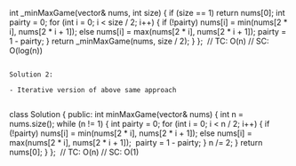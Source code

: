 int _minMaxGame(vector<int>& nums, int size) {
if (size == 1)
return nums[0];
int pairty = 0;
for (int i = 0; i < size / 2; i++) {
if (!pairty)
nums[i] = min(nums[2 * i], nums[2 * i + 1]);
else
nums[i] = max(nums[2 * i], nums[2 * i + 1]);
pairty = 1 - pairty;
}
return _minMaxGame(nums, size / 2);
}
};
​
// TC: O(n)
// SC: O(log(n))
```
​
Solution 2:
​
- Iterative version of above same approach
​
```
class Solution {
public:
int minMaxGame(vector<int>& nums) {
int n = nums.size();
while (n != 1) {
int pairty = 0;
for (int i = 0; i < n / 2; i++) {
if (!pairty)
nums[i] = min(nums[2 * i], nums[2 * i + 1]);
else
nums[i] = max(nums[2 * i], nums[2 * i + 1]);
​
pairty = 1 - pairty;
}
n /= 2;
}
return nums[0];
}
};
​
// TC: O(n)
// SC: O(1)
```